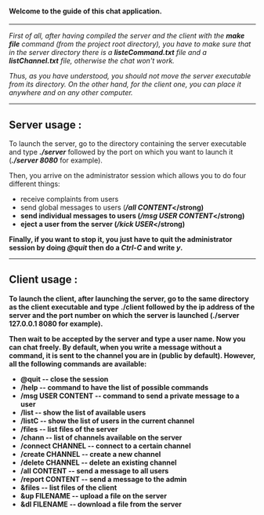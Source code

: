 
#### Welcome to the guide of this chat application. 

***

<em>First of all, after having compiled the server and the client with the <strong>make file</strong> command (from the project root directory), you have to make sure that in the server directory there is a <strong>listeCommand.txt</strong> file and a <strong>listChannel.txt</strong> file, otherwise the chat won't work. </em>

<em>Thus, as you have understood, you should not move the server executable from its directory. On the other hand, for the client one, you can place it anywhere and on any other computer.</em>

***

## Server usage : 

To launch the server, go to the directory containing the server executable and type <em><strong>./server</em></strong> followed by the port on which you want to launch it (<em><strong>./server 8080</em></strong> for example). 

Then, you arrive on the administrator session which allows you to do four different things:
- receive complaints from users
- send global messages to users (<em><strong>/all CONTENT</em></strong)
- send individual messages to users (<em><strong>/msg USER CONTENT</em></strong)
- eject a user from the server (<em><strong>/kick USER</em></strong)

Finally, if you want to stop it, you just have to quit the administrator session by doing <em><strong>@quit</em></strong> then do a <em><strong>Ctrl-C</em></strong> and write <em><strong>y</em></strong>.

***

## Client usage :

To launch the client, after launching the server, go to the same directory as the client executable and type ./client followed by the ip address of the server and the port number on which the server is launched (./server 127.0.0.1 8080 for example).

Then wait to be accepted by the server and type a user name. Now you can chat freely. By default, when you write a message without a command, it is sent to the channel you are in (public by default). However, all the following commands are available:


- @quit -- close the session
- /help -- command to have the list of possible commands
- /msg USER CONTENT -- command to send a private message to a user
- /list -- show the list of available users
- /listC -- show the list of users in the current channel
- /files -- list files of the server
- /chann -- list of channels available on the server
- /connect CHANNEL -- connect to a certain channel
- /create CHANNEL -- create a new channel
- /delete CHANNEL -- delete an existing channel
- /all CONTENT -- send a message to all users
- /report CONTENT -- send a message to the admin
- &files -- list files of the client
- &up FILENAME -- upload a file on the server
- &dl FILENAME -- download a file from the server

# 